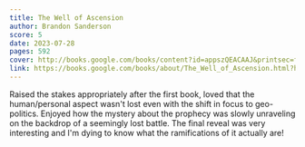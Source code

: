 ```yaml
---
title: The Well of Ascension
author: Brandon Sanderson
score: 5
date: 2023-07-28
pages: 592
cover: http://books.google.com/books/content?id=appszQEACAAJ&printsec=frontcover&img=1&zoom=1&source=gbs_api
link: https://books.google.com/books/about/The_Well_of_Ascension.html?hl=&id=appszQEACAAJ
---
```

Raised the stakes appropriately after the first book, loved that the human/personal aspect wasn't lost even with the shift in focus to geo-politics. Enjoyed how the mystery about the prophecy was slowly unraveling on the backdrop of a seemingly lost battle. The final reveal was very interesting and I'm dying to know what the ramifications of it actually are!